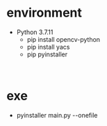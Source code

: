 # environment
- Python 3.7.11
    - pip install opencv-python
    - pip install yacs
    - pip pyinstaller
<br>

# exe
- pyinstaller main.py --onefile